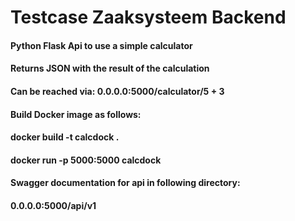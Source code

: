 # Testcase Zaaksysteem Backend

#### Python Flask Api to use a simple calculator
#### Returns JSON with the result of the calculation

#### Can be reached via: 0.0.0.0:5000/calculator/5 + 3

#### Build Docker image as follows:
#### docker build -t calcdock .
#### docker run -p 5000:5000 calcdock

#### Swagger documentation for api in following directory:
#### 0.0.0.0:5000/api/v1

